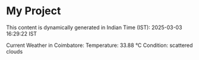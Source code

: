 # My Project

This content is dynamically generated in Indian Time (IST): 2025-03-03 16:29:22 IST


Current Weather in Coimbatore:
Temperature: 33.88 °C
Condition: scattered clouds
